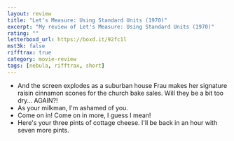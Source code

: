 ```yaml
---
layout: review
title: "Let's Measure: Using Standard Units (1970)"
excerpt: "My review of Let's Measure: Using Standard Units (1970)"
rating: ""
letterboxd_url: https://boxd.it/92fc1l
mst3k: false
rifftrax: true
category: movie-review
tags: [nebula, rifftrax, short]
---
```


- And the screen explodes as a suburban house Frau makes her signature raisin cinnamon scones for the church bake sales. Will they be a bit too dry… AGAIN?!
- As your milkman, I'm ashamed of you.
- Come on in! Come on in more, I guess I mean!
- Here's your three pints of cottage cheese. I'll be back in an hour with seven more pints.
